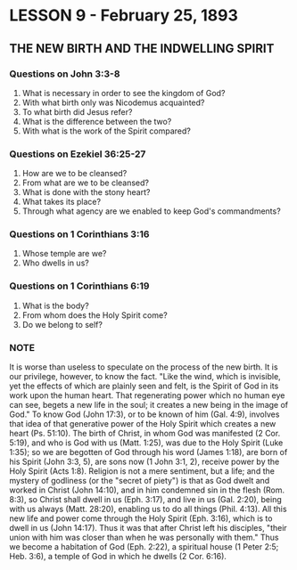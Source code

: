 # LESSON 9 - February 25, 1893

## THE NEW BIRTH AND THE INDWELLING SPIRIT

### Questions on John 3:3-8
1. What is necessary in order to see the kingdom of God?
2. With what birth only was Nicodemus acquainted?
3. To what birth did Jesus refer?
4. What is the difference between the two?
5. With what is the work of the Spirit compared?

### Questions on Ezekiel 36:25-27
1. How are we to be cleansed?
2. From what are we to be cleansed?
3. What is done with the stony heart?
4. What takes its place?
5. Through what agency are we enabled to keep God's commandments?

### Questions on 1 Corinthians 3:16
1. Whose temple are we?
2. Who dwells in us?

### Questions on 1 Corinthians 6:19
1. What is the body?
2. From whom does the Holy Spirit come?
3. Do we belong to self?

### NOTE

It is worse than useless to speculate on the process of the new birth. It is our privilege, however, to know the fact. "Like the wind, which is invisible, yet the effects of which are plainly seen and felt, is the Spirit of God in its work upon the human heart. That regenerating power which no human eye can see, begets a new life in the soul; it creates a new being in the image of God." To know God (John 17:3), or to be known of him (Gal. 4:9), involves that idea of that generative power of the Holy Spirit which creates a new heart (Ps. 51:10). The birth of Christ, in whom God was manifested (2 Cor. 5:19), and who is God with us (Matt. 1:25), was due to the Holy Spirit (Luke 1:35); so we are begotten of God through his word (James 1:18), are born of his Spirit (John 3:3, 5), are sons now (1 John 3:1, 2), receive power by the Holy Spirit (Acts 1:8). Religion is not a mere sentiment, but a life; and the mystery of godliness (or the "secret of piety") is that as God dwelt and worked in Christ (John 14:10), and in him condemned sin in the flesh (Rom. 8:3), so Christ shall dwell in us (Eph. 3:17), and live in us (Gal. 2:20), being with us always (Matt. 28:20), enabling us to do all things (Phil. 4:13). All this new life and power come through the Holy Spirit (Eph. 3:16), which is to dwell in us (John 14:17). Thus it was that after Christ left his disciples, "their union with him was closer than when he was personally with them." Thus we become a habitation of God (Eph. 2:22), a spiritual house (1 Peter 2:5; Heb. 3:6), a temple of God in which he dwells (2 Cor. 6:16).